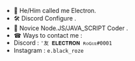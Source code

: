 - 👋 He/Him called me Electron.
- 🛠 Discord Configure .
- 🎈 Novice Node.JS/JAVA_SCRIPT Coder .
- ☎ Ways to contact me :
- Discord : `'友 𝐄𝐋𝐄𝐂𝐓𝐑𝐎𝐍 ʀᴏɢᴜᴇ#0001`
- Instagram : `e.black_roze`


<!---
ElectroN404/ElectroN404 is a ✨ special ✨ repository because its `README.md` (this file) appears on your GitHub profile.
You can click the Preview link to take a look at your changes.
--->
